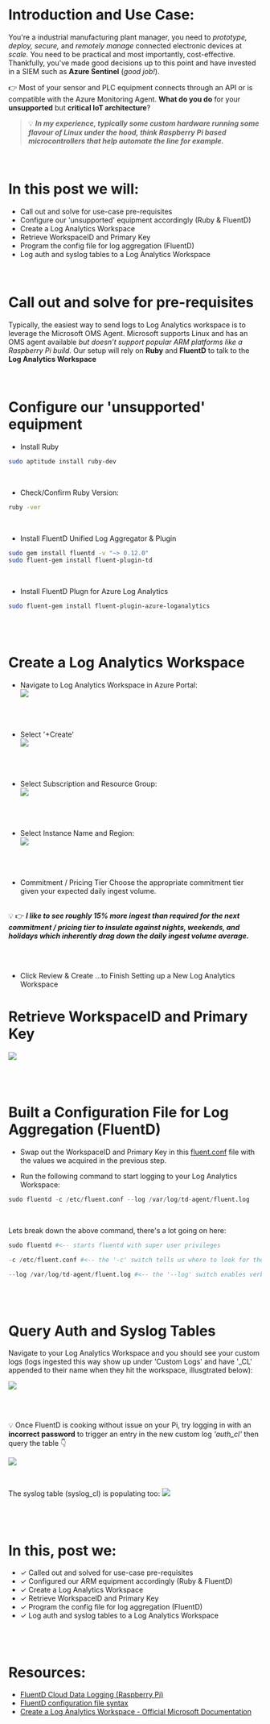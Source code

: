 # Introduction and Use Case:
You're a industrial manufacturing plant manager, you need to _prototype, deploy, secure,_ and _remotely manage_ connected electronic devices at _scale._ You need to be practical and most importantly, cost-effective. Thankfully, you've made good decisions up to this point and have invested in a SIEM such as **Azure Sentinel** (_good job!_).

&#128073; Most of your sensor and PLC equipment connects through an API or is compatible with the Azure Monitoring Agent. **What do you do** for your **unsupported** but **critical IoT architecture**?

 
>  &#128161;  **_In my experience, typically some custom hardware running some flavour of Linux under the hood, think Raspberry Pi based microcontrollers that help automate the line for example._**

<br/>

# In this post we will: 
- Call out and solve for use-case pre-requisites
- Configure our 'unsupported' equipment accordingly (Ruby & FluentD)
- Create a Log Analytics Workspace
- Retrieve WorkspaceID and Primary Key
- Program the config file for log aggregation (FluentD)
- Log auth and syslog tables to a Log Analytics Workspace


<br/>

# Call out and solve for pre-requisites
Typically, the easiest way to send logs to Log Analytics workspace is to leverage the Microsoft OMS Agent. Microsoft supports Linux and has an OMS agent available _but doesn’t support popular ARM platforms like a Raspberry Pi build._ Our setup will rely on **Ruby** and **FluentD** to talk to the **Log Analytics Workspace** 

<br/>

# Configure our 'unsupported' equipment

- Install Ruby
```bash
sudo aptitude install ruby-dev
```

<br/>

- Check/Confirm Ruby Version:
```bash
ruby -ver
```

<br/>

- Install FluentD Unified Log Aggregator & Plugin
```bash
sudo gem install fluentd -v "~> 0.12.0"
sudo fluent-gem install fluent-plugin-td
```

<br/>

- Install FluentD Plugn for Azure Log Analytics
```bash
sudo fluent-gem install fluent-plugin-azure-loganalytics
```

<br/><br/>

# Create a Log Analytics Workspace
- Navigate to Log Analytics Workspace in Azure Portal: <br/>
![](/assets/img/iot/LAW1.png)

<br/><br/>

- Select '+Create' <br/>
![](/assets/img/iot/LAW2.png)

<br/><br/>

- Select Subscription and Resource Group: <br/>
![](/assets/img/iot/LAW3.png)

<br/><br/>

- Select Instance Name and Region: <br/>
![](/assets/img/iot/LAW4.png)

<br/><br/>

- Commitment / Pricing Tier
Choose the appropriate commitment tier given your expected daily ingest volume. <br/><br/>

&#128161;
	&#128073;      **_I like to see roughly 15% more ingest than required for the next commitment / pricing tier to insulate against nights, weekends, and holidays which inherently drag down the daily ingest volume average._** 

<br/><br/>

- Click Review & Create
 ...to Finish Setting up a New Log Analytics Workspace 

# Retrieve WorkspaceID and Primary Key
![](/assets/img/iot/WorkspaceIDandKey.png)

<br/><br/>

# Built a Configuration File for Log Aggregation (FluentD)
- Swap out the WorkspaceID and Primary Key in this [fluent.conf](https://github.com/EEN421/EEN421.github.io/blob/master/assets/Code/iot/fluent.conf) file with the values we acquired in the previous step.

- Run the following command to start logging to your Log Analytics Workspace:

```python
sudo fluentd -c /etc/fluent.conf --log /var/log/td-agent/fluent.log
```

<br/>

Lets break down the above command, there's a lot going on here:

```python
sudo fluentd #<-- starts fluentd with super user privileges

-c /etc/fluent.conf #<-- the '-c' switch tells us where to look for the config file (I keep mine in /etc/)

--log /var/log/td-agent/fluent.log #<-- the '--log' switch enables verbose logging and specifies where to drop the resulting log output
```

<br/><br/>

# Query Auth and Syslog Tables
Navigate to your Log Analytics Workspace and you should see your custom logs (logs ingested this way show up under 'Custom Logs' and have '_CL' appended to their name when they hit the workspace, illusgtrated below):

![](/assets/img/iot/CustomLogs.png)

<br/><br/>

&#128161; Once FluentD is cooking without issue on your Pi, try logging in with an **incorrect password** to trigger an entry in the new custom log _'auth_cl'_ then query the table &#128071;

![](/assets/img/iot/Auth_CL.png)

<br/>

The syslog table (syslog_cl) is populating too: 
![](/assets/img/iot/syslog_cl.png)

<br/><br/>


# In this, post we: 
- &#10003; Called out and solved for use-case pre-requisites
- &#10003; Configured our ARM equipment accordingly (Ruby & FluentD)
- &#10003; Create a Log Analytics Workspace
- &#10003; Retrieve WorkspaceID and Primary Key
- &#10003; Program the config file for log aggregation (FluentD)
- &#10003; Log auth and syslog tables to a Log Analytics Workspace

<br/><br/>

# Resources:
- [FluentD Cloud Data Logging (Raspberry Pi)](https://docs.fluentd.org/v/0.12/articles/raspberrypi-cloud-data-logger)
- [FluentD configuration file syntax](https://docs.fluentd.org/v/0.12/configuration/config-file)
- [Create a Log Analytics Workspace - Official Microsoft Documentation](https://learn.microsoft.com/en-us/azure/azure-monitor/logs/quick-create-workspace?tabs=azure-portal) 
